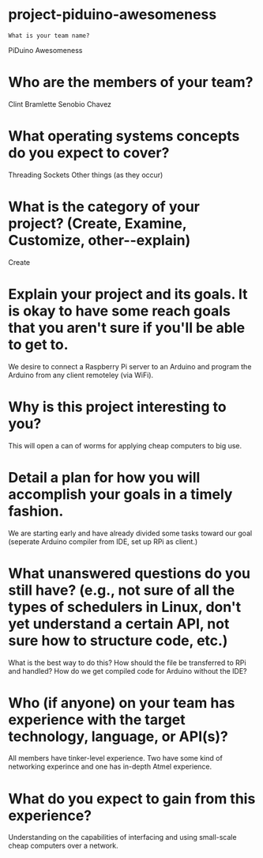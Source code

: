 # project-piduino-awesomeness
    What is your team name?
PiDuino Awesomeness
# Who are the members of your team?
Clint Bramlette
Senobio Chavez
# What operating systems concepts do you expect to cover?
Threading
Sockets
Other things (as they occur)
# What is the category of your project? (Create, Examine, Customize, other--explain)
Create
# Explain your project and its goals. It is okay to have some reach goals that you aren't sure if you'll be able to get to.
We desire to connect a Raspberry Pi server to an Arduino and program the Arduino from any client remoteley (via WiFi).
# Why is this project interesting to you?
This will open a can of worms for applying cheap computers to big use.
# Detail a plan for how you will accomplish your goals in a timely fashion.
We are starting early and have already divided some tasks toward our goal (seperate Arduino compiler from IDE, set up RPi as client.)
# What unanswered questions do you still have? (e.g., not sure of all the types of schedulers in Linux, don't yet understand a certain API, not sure how to structure code, etc.)
What is the best way to do this?  How should the file be transferred to RPi and handled?  How do we get compiled code for Arduino without the IDE?
# Who (if anyone) on your team has experience with the target technology, language, or API(s)?
All members have tinker-level experience.  Two have some kind of networking experince and one has in-depth Atmel experience.
# What do you expect to gain from this experience?
Understanding on the capabilities of interfacing and using small-scale cheap computers over a network.